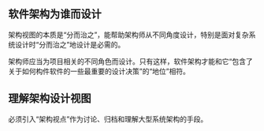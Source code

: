 ## 软件架构为谁而设计

架构视图的本质是“分而治之”，能帮助架构师从不同角度设计，特别是面对复杂系统设计时“分而治之”地设计是必需的。

架构师应当为项目相关的不同角色而设计。只有这样，软件架构才能和它“包含了关于如何构件软件的一些最重要的设计决策”的“地位”相符。

## 理解架构设计视图

必须引入“架构视点”作为讨论、归档和理解大型系统架构的手段。



